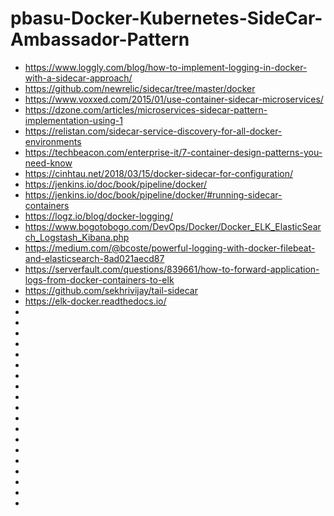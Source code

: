 # pbasu-Docker-Kubernetes-SideCar-Ambassador-Pattern

* https://www.loggly.com/blog/how-to-implement-logging-in-docker-with-a-sidecar-approach/
* https://github.com/newrelic/sidecar/tree/master/docker
* https://www.voxxed.com/2015/01/use-container-sidecar-microservices/
* https://dzone.com/articles/microservices-sidecar-pattern-implementation-using-1
* https://relistan.com/sidecar-service-discovery-for-all-docker-environments
* https://techbeacon.com/enterprise-it/7-container-design-patterns-you-need-know
* https://cinhtau.net/2018/03/15/docker-sidecar-for-configuration/
* https://jenkins.io/doc/book/pipeline/docker/
* https://jenkins.io/doc/book/pipeline/docker/#running-sidecar-containers
* https://logz.io/blog/docker-logging/
* https://www.bogotobogo.com/DevOps/Docker/Docker_ELK_ElasticSearch_Logstash_Kibana.php
* https://medium.com/@bcoste/powerful-logging-with-docker-filebeat-and-elasticsearch-8ad021aecd87
* https://serverfault.com/questions/839661/how-to-forward-application-logs-from-docker-containers-to-elk
* https://github.com/sekhrivijay/tail-sidecar
* https://elk-docker.readthedocs.io/
* 
* 
* 
* 
* 
* 
* 
* 
* 
* 
* 
* 
* 
* 
* 
* 
* 
* 
* 
